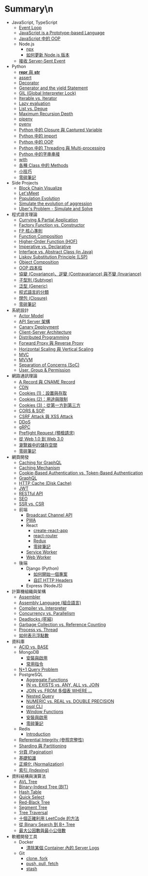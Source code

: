 # Summary\n
- JavaScript, TypeScript
  - [Event Loop](<././JavaScript, TypeScript/Event Loop.md>)
  - [JavaScript is a Prototype-based Language](<././JavaScript, TypeScript/JavaScript is a Prototype-based Language.md>)
  - [JavaScript 中的 OOP](<././JavaScript, TypeScript/JavaScript 中的 OOP.md>)
  - Node.js
    - [npx](<././JavaScript, TypeScript/Node.js/npx.md>)
    - [如何更新 Node.js 版本](<././JavaScript, TypeScript/Node.js/如何更新 Node.js 版本.md>)
  - [接收 Server-Sent Event](<././JavaScript, TypeScript/接收 Server-Sent Event.md>)
- Python
  - [__repr__ 與 __str__](<././Python/__repr__ 與 __str__.md>)
  - [assert](<././Python/assert.md>)
  - [Decorator](<././Python/Decorator.md>)
  - [Generator and the yield Statement](<././Python/Generator and the yield Statement.md>)
  - [GIL (Global Interpreter Lock)](<././Python/GIL (Global Interpreter Lock).md>)
  - [Iterable vs. Iterator](<././Python/Iterable vs. Iterator.md>)
  - [Lazy evaluation](<././Python/Lazy evaluation.md>)
  - [List vs. Deque](<././Python/List vs. Deque.md>)
  - [Maximum Recursion Depth](<././Python/Maximum Recursion Depth.md>)
  - [pipenv](<././Python/pipenv.md>)
  - [pyenv](<././Python/pyenv.md>)
  - [Python 中的 Closure 與 Captured Variable](<././Python/Python 中的 Closure 與 Captured Variable.md>)
  - [Python 中的 import](<././Python/Python 中的 import.md>)
  - [Python 中的 OOP](<././Python/Python 中的 OOP.md>)
  - [Python 中的 Threading 與 Multi-processing](<././Python/Python 中的 Threading 與 Multi-processing.md>)
  - [Python 中的字串串接](<././Python/Python 中的字串串接.md>)
  - [with](<././Python/with.md>)
  - [各種 Class 中的 Methods](<././Python/各種 Class 中的 Methods.md>)
  - [小技巧](<././Python/小技巧.md>)
  - [零碎筆記](<././Python/零碎筆記.md>)
- Side Projects
  - [Block Chain Visualize](<././Side Projects/Block Chain Visualize.md>)
  - [Let'sMeet](<././Side Projects/Let'sMeet.md>)
  - [Population Evolution](<././Side Projects/Population Evolution.md>)
  - [Simulate the evolution of aggression](<././Side Projects/Simulate the evolution of aggression.md>)
  - [Uber's Problem - Simulate and Solve](<././Side Projects/Uber's Problem - Simulate and Solve.md>)
- 程式語言理論
  - [Currying & Partial Application](<././程式語言理論/Currying & Partial Application.md>)
  - [Factory Function vs. Constructor](<././程式語言理論/Factory Function vs. Constructor.md>)
  - [FP 核心準則](<././程式語言理論/FP 核心準則.md>)
  - [Function Composition](<././程式語言理論/Function Composition.md>)
  - [Higher-Order Function (HOF)](<././程式語言理論/Higher-Order Function (HOF).md>)
  - [Imperative vs. Declarative](<././程式語言理論/Imperative vs. Declarative.md>)
  - [Interface vs. Abstract Class (in Java)](<././程式語言理論/Interface vs. Abstract Class (in Java).md>)
  - [Liskov Substitution Principle (LSP)](<././程式語言理論/Liskov Substitution Principle (LSP).md>)
  - [Object Composition](<././程式語言理論/Object Composition.md>)
  - [OOP 四本柱](<././程式語言理論/OOP 四本柱.md>)
  - [協變 (Covariance)、逆變 (Contravariance) 與不變 (Invariance)](<././程式語言理論/協變 (Covariance)、逆變 (Contravariance) 與不變 (Invariance).md>)
  - [子型別 (Subtype)](<././程式語言理論/子型別 (Subtype).md>)
  - [泛型 (Generic)](<././程式語言理論/泛型 (Generic).md>)
  - [程式語言的分類](<././程式語言理論/程式語言的分類.md>)
  - [閉包 (Closure)](<././程式語言理論/閉包 (Closure).md>)
  - [零碎筆記](<././程式語言理論/零碎筆記.md>)
- 系統設計
  - [Actor Model](<././系統設計/Actor Model.md>)
  - [API Server 架構](<././系統設計/API Server 架構.md>)
  - [Canary Deployment](<././系統設計/Canary Deployment.md>)
  - [Client-Server Architecture](<././系統設計/Client-Server Architecture.md>)
  - [Distributed Programming](<././系統設計/Distributed Programming.md>)
  - [Forward Proxy 與 Reverse Proxy](<././系統設計/Forward Proxy 與 Reverse Proxy.md>)
  - [Horizontal Scaling 與 Vertical Scaling](<././系統設計/Horizontal Scaling 與 Vertical Scaling.md>)
  - [MVC](<././系統設計/MVC.md>)
  - [MVVM](<././系統設計/MVVM.md>)
  - [Separation of Concerns (SoC)](<././系統設計/Separation of Concerns (SoC).md>)
  - [User, Group & Permission](<././系統設計/User, Group & Permission.md>)
- 網路通訊理論
  - [A Record 與 CNAME Record](<././網路通訊理論/A Record 與 CNAME Record.md>)
  - [CDN](<././網路通訊理論/CDN.md>)
  - [Cookies (1)：設置與存取](<././網路通訊理論/Cookies (1)：設置與存取.md>)
  - [Cookies (2)：用途與限制](<././網路通訊理論/Cookies (2)：用途與限制.md>)
  - [Cookies (3)：從第一方到第三方](<././網路通訊理論/Cookies (3)：從第一方到第三方.md>)
  - [CORS & SOP](<././網路通訊理論/CORS & SOP.md>)
  - [CSRF Attack 與 XSS Attack](<././網路通訊理論/CSRF Attack 與 XSS Attack.md>)
  - [DDoS](<././網路通訊理論/DDoS.md>)
  - [gRPC](<././網路通訊理論/gRPC.md>)
  - [Preflight Request (預檢請求)](<././網路通訊理論/Preflight Request (預檢請求).md>)
  - [從 Web 1.0 到 Web 3.0](<././網路通訊理論/從 Web 1.0 到 Web 3.0.md>)
  - [瀏覽器中的儲存空間](<././網路通訊理論/瀏覽器中的儲存空間.md>)
  - [零碎筆記](<././網路通訊理論/零碎筆記.md>)
- 網頁開發
  - [Caching for GraphQL](<././網頁開發/Caching for GraphQL.md>)
  - [Caching Mechanism](<././網頁開發/Caching Mechanism.md>)
  - [Cookie-Based Authentication vs. Token-Based Authentication](<././網頁開發/Cookie-Based Authentication vs. Token-Based Authentication.md>)
  - [GraphQL](<././網頁開發/GraphQL.md>)
  - [HTTP Cache (Disk Cache)](<././網頁開發/HTTP Cache (Disk Cache).md>)
  - [JWT](<././網頁開發/JWT.md>)
  - [RESTful API](<././網頁開發/RESTful API.md>)
  - [SEO](<././網頁開發/SEO.md>)
  - [SSR vs. CSR](<././網頁開發/SSR vs. CSR.md>)
  - 前端
    - [Broadcast Channel API](<././網頁開發/前端/Broadcast Channel API.md>)
    - [PWA](<././網頁開發/前端/PWA.md>)
    - React
      - [create-react-app](<././網頁開發/前端/React/create-react-app.md>)
      - [react-router](<././網頁開發/前端/React/react-router.md>)
      - [Redux](<././網頁開發/前端/React/Redux.md>)
      - [零碎筆記](<././網頁開發/前端/React/零碎筆記.md>)
    - [Service Worker](<././網頁開發/前端/Service Worker.md>)
    - [Web Worker](<././網頁開發/前端/Web Worker.md>)
  - 後端
    - Django (Python)
      - [如何開始一個專案](<././網頁開發/後端/Django (Python)/如何開始一個專案.md>)
      - [自訂 HTTP Headers](<././網頁開發/後端/Django (Python)/自訂 HTTP Headers.md>)
    - Express (NodeJS)
- 計算機組織與架構
  - [Assembler](<././計算機組織與架構/Assembler.md>)
  - [Assembly Language (組合語言)](<././計算機組織與架構/Assembly Language (組合語言).md>)
  - [Compiler vs. Interpreter](<././計算機組織與架構/Compiler vs. Interpreter.md>)
  - [Concurrency vs. Parallelism](<././計算機組織與架構/Concurrency vs. Parallelism.md>)
  - [Deadlocks (死結)](<././計算機組織與架構/Deadlocks (死結).md>)
  - [Garbage Collection vs. Reference Counting](<././計算機組織與架構/Garbage Collection vs. Reference Counting.md>)
  - [Process vs. Thread](<././計算機組織與架構/Process vs. Thread.md>)
  - [如何表示浮點數](<././計算機組織與架構/如何表示浮點數.md>)
- 資料庫
  - [ACID vs. BASE](<././資料庫/ACID vs. BASE.md>)
  - MongoDB
    - [安裝與啟用](<././資料庫/MongoDB/安裝與啟用.md>)
    - [常用指令](<././資料庫/MongoDB/常用指令.md>)
  - [N+1 Query Problem](<././資料庫/N+1 Query Problem.md>)
  - PostgreSQL
    - [Aggregate Functions](<././資料庫/PostgreSQL/Aggregate Functions.md>)
    - [IN vs. EXISTS vs. ANY, ALL vs. JOIN](<././資料庫/PostgreSQL/IN vs. EXISTS vs. ANY, ALL vs. JOIN.md>)
    - [JOIN vs. FROM 多個表 WHERE ...](<././資料庫/PostgreSQL/JOIN vs. FROM 多個表 WHERE ....md>)
    - [Nested Query](<././資料庫/PostgreSQL/Nested Query.md>)
    - [NUMERIC vs. REAL vs. DOUBLE PRECISION](<././資料庫/PostgreSQL/NUMERIC vs. REAL vs. DOUBLE PRECISION.md>)
    - [psql CLI](<././資料庫/PostgreSQL/psql CLI.md>)
    - [Window Functions](<././資料庫/PostgreSQL/Window Functions.md>)
    - [安裝與啟用](<././資料庫/PostgreSQL/安裝與啟用.md>)
    - [零碎筆記](<././資料庫/PostgreSQL/零碎筆記.md>)
  - Redis
    - [Introduction](<././資料庫/Redis/Introduction.md>)
  - [Referential Integrity (參照完整性)](<././資料庫/Referential Integrity (參照完整性).md>)
  - [Sharding 與 Partitioning](<././資料庫/Sharding 與 Partitioning.md>)
  - [分頁 (Pagination)](<././資料庫/分頁 (Pagination).md>)
  - [基礎知識](<././資料庫/基礎知識.md>)
  - [正規化 (Normalization)](<././資料庫/正規化 (Normalization).md>)
  - [索引 (Indexing)](<././資料庫/索引 (Indexing).md>)
- 資料結構與演算法
  - [AVL Tree](<././資料結構與演算法/AVL Tree.md>)
  - [Binary-Indexd Tree (BIT)](<././資料結構與演算法/Binary-Indexd Tree (BIT).md>)
  - [Hash Table](<././資料結構與演算法/Hash Table.md>)
  - [Quick Select](<././資料結構與演算法/Quick Select.md>)
  - [Red-Black Tree](<././資料結構與演算法/Red-Black Tree.md>)
  - [Segment Tree](<././資料結構與演算法/Segment Tree.md>)
  - [Tree Traversal](<././資料結構與演算法/Tree Traversal.md>)
  - [十個正確利用 LeetCode 的方法](<././資料結構與演算法/十個正確利用 LeetCode 的方法.md>)
  - [從 Binary Search 到 B+ Tree](<././資料結構與演算法/從 Binary Search 到 B+ Tree.md>)
  - [最大公因數與最小公倍數](<././資料結構與演算法/最大公因數與最小公倍數.md>)
- 軟體開發工具
  - Docker
    - [清除某個 Container 內的 Server Logs](<././軟體開發工具/Docker/清除某個 Container 內的 Server Logs.md>)
  - Git
    - [clone, fork](<././軟體開發工具/Git/clone, fork.md>)
    - [push, pull, fetch](<././軟體開發工具/Git/push, pull, fetch.md>)
    - [stash](<././軟體開發工具/Git/stash.md>)
